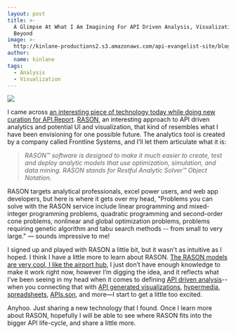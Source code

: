 ```yaml
---
layout: post
title: >-
  A Glimpse At What I Am Imagining For API Driven Analysis, Visualization, And
  Beyond
image: >-
  http://kinlane-productions2.s3.amazonaws.com/api-evangelist-site/blog/rason.png
author:
  name: kinlane
tags:
  - Analysis
  - Visualization
---
```

[![](http://kinlane-productions2.s3.amazonaws.com/api-evangelist-site/blog/rason.png)](https://rason.com/)

I came across [an interesting piece of technology today while doing new curation for API.Report](http://api.report/2015/03/10/frontline-systems-rason-modeling-language-and-rest-api-make-advanced-analytics-easy-in-web-and-mobile-applications/). [RASON](https://rason.com/), an interesting approach to API driven analytics and potential UI and visualization, that kind of resembles what I have been envisioning for one possible future. The analytics tool is created by a company called Frontline Systems, and I’ll let them articulate what it is:

> _RASON™ software is designed to make it much easier to create, test and deploy analytic models that use optimization, simulation, and data mining. RASON stands for Restful Analytic Solver™ Object Notation._

RASON targets analytical professionals, excel power users, and web app developers, but here is where it gets over my head, "Problems you can solve with the RASON service include linear programming and mixed-integer programming problems, quadratic programming and second-order cone problems, nonlinear and global optimization problems, problems requiring genetic algorithm and tabu search methods -- from small to very large." — sounds impressive to me!

I signed up and played with RASON a little bit, but it wasn't as intuitive as I hoped. I think I have a little more to learn about RASON. [The RASON models are very cool, I like the airport hub](https://rason.com/Home/About#rason_models), I just don’t have enough knowledge to make it work right now, however I’m digging the idea, and it reflects what I’ve been seeing in my head when it comes to defining [API driven analysis](http://analysis.apievangelist.com)\--when you connecting that with [API generated visualizations](http://visualization.apievangelist.com), [hypermedia](http://hypermedia.apievangelist.com), [spreadsheets](http://spreadsheets.apievangelist.com), [APIs.son](http://apisjson.org), and more—I start to get a little too excited.

Anyhoo. Just sharing a new technology that I found. Once I learn more about RASON, hopefully I will be able to see where RASON fits into the bigger API life-cycle, and share a little more.